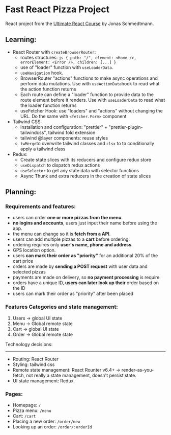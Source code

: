 # Fast React Pizza Project

React project from the [Ultimate React Course](https://github.com/jonasschmedtmann/ultimate-react-course) by Jonas Schmedtmann.

## Learning:

- React Router with `createBrowserRouter`:
  - routes structures: `js { path: "/", element: <Home />, errorElement: <Error />, children: [...] }`
  - use of "loader" function with `useLoaderData`.
  - `useNavigation` hook.
  - BrowserRouter "actions" functions to make async operations and perform data mutations. Use with `useActionData`hook to read what the action function returns
  - Each route can define a "loader" function to provide data to the route element before it renders. Use with `useLoaderData` to read what the loader function returns
  - useFetcher Hook: use "loaders" and "actions" without changing the URL. Do the same with `<fetcher.Form>` component
- Tailwind CSS:
  - installation and configuration: "prettier" + "prettier-plugin-tailwindcss", tailwind fold extension
  - tailwind @layer components: reuse styles
  - `twMerge`to overwrite tailwind classes and `clsx` to to conditionally apply a tailwind class
- Redux:
  - Create state slices with its reducers and configure redux store
  - `useDispatch` to dispatch redux actions
  - `useSelector` to get any state data with selector functions
  - Async Thunk and extra reducers in the creation of state slices

## Planning:

### Requirements and features:

- users can order **one or more pizzas from the menu**.
- **no logins and accounts**, users just input their name before using the app.
- the menu can change so it is **fetch from a API**.
- users can add multiple pizzas to a **cart** before ordering.
- ordering requires only **user's name, phone and address**.
- GPS location option.
- users **can mark their order as "priority"** for an additional 20% of the cart price
- orders are made by **sending a POST request** with user data and selected pizzas
- payments are made on delivery, so **no payment processing** is require
- orders have a unique ID, **users can later look up their** order based on the ID
- users can mark their order as "priority" after been placed

### Features Categories and state management:

1. Users -> global UI state
2. Menu -> Global remote state
3. Cart -> global UI state
4. Order -> Global remote state

Technology decisions:

---

- Routing: React Router
- Styling: tailwind css
- Remote state management: React Rounter v6.4+ -> render-as-you-fetch, not really a state management, doesn't persist state.
- UI state management: Redux.

### Pages:

- Homepage: `/`
- Pizza menu: `/menu`
- Cart: `/cart`
- Placing a new order: `/order/new`
- Looking up an order: `/order/:orderId`
